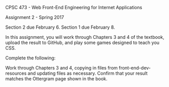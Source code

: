 CPSC 473 - Web Front-End Engineering for Internet Applications

Assignment 2 - Spring 2017

Section 2 due February 6.  Section 1 due February 8.

In this assignment, you will work through Chapters 3 and 4 of the textbook, upload the result to GitHub, and play some games designed to teach you CSS.

Complete the following:

Work through Chapters 3 and 4, copying in files from front-end-dev-resources and updating files as necessary.
Confirm that your result matches the Ottergram page shown in the book.
